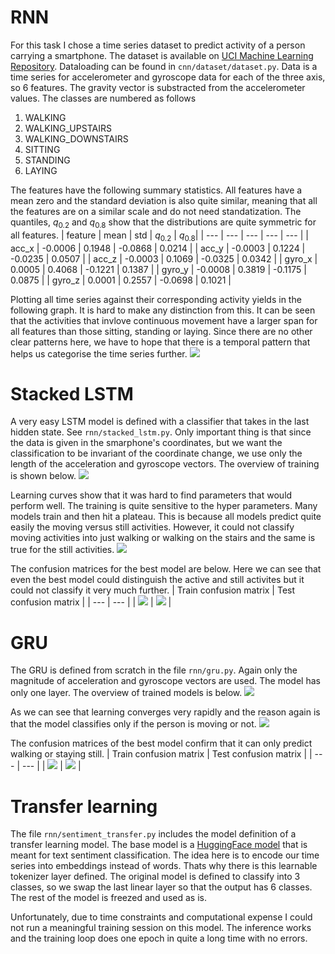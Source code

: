 # RNN

For this task I chose a time series dataset to predict activity of a person carrying a smartphone. The dataset is available on [UCI Machine Learning Repository](https://archive.ics.uci.edu/dataset/240/human+activity+recognition+using+smartphones). Dataloading can be found in `cnn/dataset/dataset.py`. Data is a time series for accelerometer and gyroscope data for each of the three axis, so 6 features. The gravity vector is substracted from the accelerometer values. The classes are numbered as follows

1. WALKING
2. WALKING_UPSTAIRS
3. WALKING_DOWNSTAIRS
4. SITTING
5. STANDING
6. LAYING

The features have the following summary statistics. All features have a mean zero and the standard deviation is also quite similar, meaning that all the features are on a similar scale and do not need standatization. The quantiles, $q_{0.2}$ and $q_{0.8}$ show that the distributions are quite symmetric for all features.
| feature | mean      | std       | $q_{0.2}$ | $q_{0.8}$|
| ---     | ---       | ---       | ---       | ---    |
| acc_x   | -0.0006   | 0.1948    | -0.0868   | 0.0214 |
| acc_y   | -0.0003   | 0.1224    | -0.0235   | 0.0507 |
| acc_z   | -0.0003   | 0.1069    | -0.0325   | 0.0342 |
| gyro_x  | 0.0005    | 0.4068    | -0.1221   | 0.1387 |
| gyro_y  | -0.0008   | 0.3819    | -0.1175   | 0.0875 |
| gyro_z  | 0.0001    | 0.2557    | -0.0698   | 0.1021 |

Plotting all time series against their corresponding activity yields in the following graph. It is hard to make any distinction from this. It can be seen that the activities that invlove continuous movement have a larger span for all features than those sitting, standing or laying. Since there are no other clear patterns here, we have to hope that there is a temporal pattern that helps us categorise the time series further.
![](figures/activity_vs_feature.png)

# Stacked LSTM

A very easy LSTM model is defined with a classifier that takes in the last hidden state. See `rnn/stacked_lstm.py`. Only important thing is that since the data is given in the smarphone's coordinates, but we want the classification to be invariant of the coordinate change, we use only the length of the acceleration and gyroscope vectors.
The overview of training is shown below.
![](figures/stacked_lstm_models.png)

Learning curves show that it was hard to find parameters that would perform well. The training is quite sensitive to the hyper parameters. Many models train and then hit a plateau. This is because all models predict quite easily the moving versus still activities. However, it could not classify moving activities into just walking or walking on the stairs and the same is true for the still activities.
![](figures/stacked_lstm_learning_curves.png)

The confusion matrices for the best model are below. Here we can see that even the best model could distinguish the active and still activites but it could not classify it very much further.
| Train confusion matrix | Test confusion matrix |
| --- | --- |
| ![](figures/stacked_lstm_inv5_train_cm.png) | ![](figures/stacked_lstm_inv5_test_cm.png) |

# GRU

The GRU is defined from scratch in the file `rnn/gru.py`. Again only the magnitude of acceleration and gyroscope vectors are used. The model has only one layer. The overview of trained models is below.
![](figures/gru_models.png)

As we can see that learning converges very rapidly and the reason again is that the model classifies only if the person is moving or not.
![](figures/gru_learning_curves.png)

The confusion matrices of the best model confirm that it can only predict walking or staying still.
| Train confusion matrix | Test confusion matrix |
| --- | --- |
| ![](figures/gru_train_cm.png) | ![](figures/gru_test_cm.png) |

# Transfer learning

The file `rnn/sentiment_transfer.py` includes the model definition of a transfer learning model. The base model is a [HuggingFace model](https://huggingface.co/cardiffnlp/twitter-roberta-base-sentiment-latest) that is meant for text sentiment classification. The idea here is to encode our time series into embeddings instead of words. Thats why there is this learnable tokenizer layer defined. The original model is defined to classify into 3 classes, so we swap the last linear layer so that the output has 6 classes. The rest of the model is freezed and used as is.

Unfortunately, due to time constraints and computational expense I could not run a meaningful training session on this model. The inference works and the training loop does one epoch in quite a long time with no errors.
